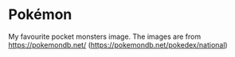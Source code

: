 # Pokémon
My favourite pocket monsters image. The images are from https://pokemondb.net/ (https://pokemondb.net/pokedex/national)

